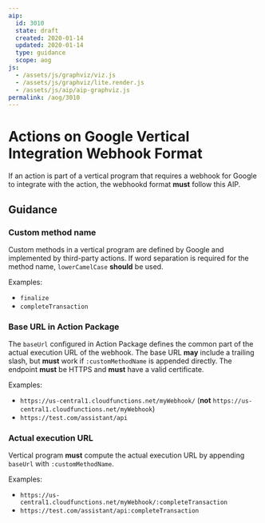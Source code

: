 ```yaml
---
aip:
  id: 3010
  state: draft
  created: 2020-01-14
  updated: 2020-01-14
  type: guidance
  scope: aog
js:
  - /assets/js/graphviz/viz.js
  - /assets/js/graphviz/lite.render.js
  - /assets/js/aip/aip-graphviz.js
permalink: /aog/3010
---
```


# Actions on Google Vertical Integration Webhook Format

If an action is part of a vertical program that requires a webhook for Google
to integrate with the action, the webhookd format **must** follow this AIP.

## Guidance

### Custom method name

Custom methods in a vertical program are defined by Google and implemented by
third-party actions. If word separation is required for the method name,
`lowerCamelCase` **should** be used.

Examples:

- `finalize`
- `completeTransaction`

### Base URL in Action Package

The `baseUrl` configured in Action Package defines the common part of the
actual execution URL of the webhook. The base URL **may** include a trailing
slash, but **must** work if `:customMethodName` is appended directly. The
endpoint **must** be HTTPS and **must** have a valid certificate.

Examples:

- `https://us-central1.cloudfunctions.net/myWebhook/` (**not**
  `https://us-central1.cloudfunctions.net/myWebhook`)
- `https://test.com/assistant/api`

### Actual execution URL

Vertical program **must** compute the actual execution URL by appending
`baseUrl` with `:customMethodName`.

Examples:

- `https://us-central1.cloudfunctions.net/myWebhook/:completeTransaction`
- `https://test.com/assistant/api:completeTransaction`
